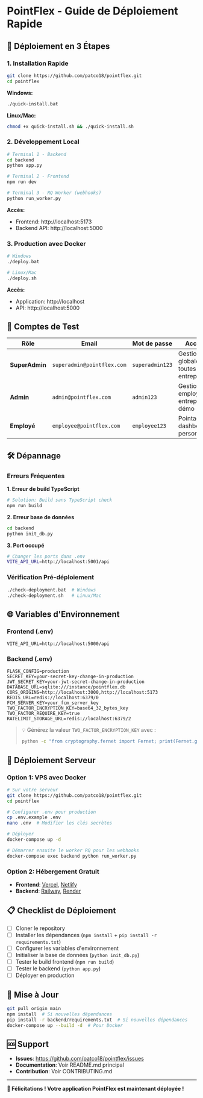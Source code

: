 # PointFlex - Guide de Déploiement Rapide

## 🎯 Déploiement en 3 Étapes

### 1. Installation Rapide
```bash
git clone https://github.com/patco18/pointflex.git
cd pointflex
```

**Windows:**
```bash
./quick-install.bat
```

**Linux/Mac:**
```bash
chmod +x quick-install.sh && ./quick-install.sh
```

### 2. Développement Local
```bash
# Terminal 1 - Backend
cd backend
python app.py

# Terminal 2 - Frontend
npm run dev

# Terminal 3 - RQ Worker (webhooks)
python run_worker.py
```

**Accès:**
- Frontend: http://localhost:5173
- Backend API: http://localhost:5000

### 3. Production avec Docker
```bash
# Windows
./deploy.bat

# Linux/Mac
./deploy.sh
```

**Accès:**
- Application: http://localhost
- API: http://localhost:5000

## 🔐 Comptes de Test

| Rôle | Email | Mot de passe | Accès |
|------|--------|--------------|-------|
| **SuperAdmin** | `superadmin@pointflex.com` | `superadmin123` | Gestion globale, toutes entreprises |
| **Admin** | `admin@pointflex.com` | `admin123` | Gestion employés, entreprise démo |
| **Employé** | `employee@pointflex.com` | `employee123` | Pointage, dashboard personnel |

## 🛠️ Dépannage

### Erreurs Fréquentes

**1. Erreur de build TypeScript**
```bash
# Solution: Build sans TypeScript check
npm run build
```

**2. Erreur base de données**
```bash
cd backend
python init_db.py
```

**3. Port occupé**
```bash
# Changer les ports dans .env
VITE_API_URL=http://localhost:5001/api
```

### Vérification Pré-déploiement
```bash
./check-deployment.bat  # Windows
./check-deployment.sh   # Linux/Mac
```

## 🌐 Variables d'Environnement

### Frontend (.env)
```env
VITE_API_URL=http://localhost:5000/api
```

### Backend (.env)
```env
FLASK_CONFIG=production
SECRET_KEY=your-secret-key-change-in-production
JWT_SECRET_KEY=your-jwt-secret-change-in-production
DATABASE_URL=sqlite:///instance/pointflex.db
CORS_ORIGINS=http://localhost:3000,http://localhost:5173
REDIS_URL=redis://localhost:6379/0
FCM_SERVER_KEY=your_fcm_server_key
TWO_FACTOR_ENCRYPTION_KEY=base64_32_bytes_key
TWO_FACTOR_REQUIRE_KEY=true
RATELIMIT_STORAGE_URL=redis://localhost:6379/2
```

> 💡 Générez la valeur `TWO_FACTOR_ENCRYPTION_KEY` avec :
>
> ```bash
> python -c "from cryptography.fernet import Fernet; print(Fernet.generate_key().decode())"
> ```

## 🚀 Déploiement Serveur

### Option 1: VPS avec Docker
```bash
# Sur votre serveur
git clone https://github.com/patco18/pointflex.git
cd pointflex

# Configurer .env pour production
cp .env.example .env
nano .env  # Modifier les clés secrètes

# Déployer
docker-compose up -d

# Démarrer ensuite le worker RQ pour les webhooks
docker-compose exec backend python run_worker.py
```

### Option 2: Hébergement Gratuit
- **Frontend**: [Vercel](https://vercel.com), [Netlify](https://netlify.com)
- **Backend**: [Railway](https://railway.app), [Render](https://render.com)

## 📋 Checklist de Déploiement

- [ ] Cloner le repository
- [ ] Installer les dépendances (`npm install` + `pip install -r requirements.txt`)
- [ ] Configurer les variables d'environnement
- [ ] Initialiser la base de données (`python init_db.py`)
- [ ] Tester le build frontend (`npm run build`)
- [ ] Tester le backend (`python app.py`)
- [ ] Déployer en production

## 🔄 Mise à Jour

```bash
git pull origin main
npm install  # Si nouvelles dépendances
pip install -r backend/requirements.txt  # Si nouvelles dépendances
docker-compose up --build -d  # Pour Docker
```

## 🆘 Support

- **Issues**: https://github.com/patco18/pointflex/issues
- **Documentation**: Voir README.md principal
- **Contribution**: Voir CONTRIBUTING.md

---

**🎉 Félicitations ! Votre application PointFlex est maintenant déployée !**
